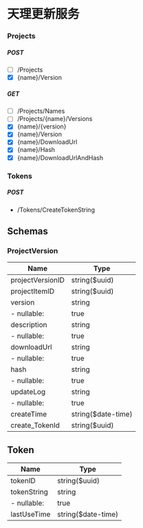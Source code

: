 ﻿# 天理更新服务


### Projects

##### POST
- [ ] /Projects
- [x] \{name\}/Version

##### GET
- [ ] /Projects/Names
- [ ] /Projects/\{name\}/Versions
- [x] \{name\}/\{version\}
- [x] \{name\}/Version
- [x] \{name\}/DownloadUrl
- [x] \{name\}/Hash
- [x] \{name\}/DownloadUrlAndHash
### Tokens

##### POST
- /Tokens/CreateTokenString

## Schemas
### ProjectVersion
| Name | Type |
| - | - |
| projectVersionID  |  string($uuid)      |
| projectItemID	 |  string($uuid)         |
| version	 | string                     |
|   - nullable:  | true                   |
| description	 | string                 |
|   - nullable:  | true                   |
| downloadUrl	 | string                 |
|   - nullable:  | true                   |
| hash	 | string                         |
|   - nullable: |  true                   |
| updateLog | 	string                    |
|   - nullable:  | true                   |
| createTime	 | string($date-time)     |
| create_TokenId	 | string($uuid)      |

## Token
| Name | Type |
| - | - |
| tokenID	 | string($uuid)             |
| tokenString	 | string                |
|   - nullable:  | true                  |
| lastUseTime	 | string($date-time)    |
